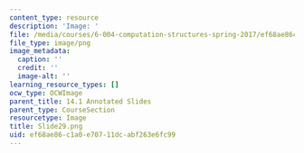 ```yaml
---
content_type: resource
description: 'Image: '
file: /media/courses/6-004-computation-structures-spring-2017/ef68ae86c1a0e70711dcabf263e6fc99_Slide29.png
file_type: image/png
image_metadata:
  caption: ''
  credit: ''
  image-alt: ''
learning_resource_types: []
ocw_type: OCWImage
parent_title: 14.1 Annotated Slides
parent_type: CourseSection
resourcetype: Image
title: Slide29.png
uid: ef68ae86-c1a0-e707-11dc-abf263e6fc99
---
```

